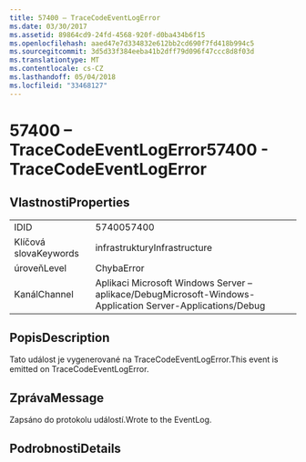 ```yaml
---
title: 57400 – TraceCodeEventLogError
ms.date: 03/30/2017
ms.assetid: 89864cd9-24fd-4568-920f-d0ba434b6f15
ms.openlocfilehash: aaed47e7d334832e612bb2cd690f7fd418b994c5
ms.sourcegitcommit: 3d5d33f384eeba41b2dff79d096f47ccc8d8f03d
ms.translationtype: MT
ms.contentlocale: cs-CZ
ms.lasthandoff: 05/04/2018
ms.locfileid: "33468127"
---
```

# <a name="57400---tracecodeeventlogerror"></a><span data-ttu-id="154f1-102">57400 – TraceCodeEventLogError</span><span class="sxs-lookup"><span data-stu-id="154f1-102">57400 - TraceCodeEventLogError</span></span>
## <a name="properties"></a><span data-ttu-id="154f1-103">Vlastnosti</span><span class="sxs-lookup"><span data-stu-id="154f1-103">Properties</span></span>  
  
|||  
|-|-|  
|<span data-ttu-id="154f1-104">ID</span><span class="sxs-lookup"><span data-stu-id="154f1-104">ID</span></span>|<span data-ttu-id="154f1-105">57400</span><span class="sxs-lookup"><span data-stu-id="154f1-105">57400</span></span>|  
|<span data-ttu-id="154f1-106">Klíčová slova</span><span class="sxs-lookup"><span data-stu-id="154f1-106">Keywords</span></span>|<span data-ttu-id="154f1-107">infrastruktury</span><span class="sxs-lookup"><span data-stu-id="154f1-107">Infrastructure</span></span>|  
|<span data-ttu-id="154f1-108">úroveň</span><span class="sxs-lookup"><span data-stu-id="154f1-108">Level</span></span>|<span data-ttu-id="154f1-109">Chyba</span><span class="sxs-lookup"><span data-stu-id="154f1-109">Error</span></span>|  
|<span data-ttu-id="154f1-110">Kanál</span><span class="sxs-lookup"><span data-stu-id="154f1-110">Channel</span></span>|<span data-ttu-id="154f1-111">Aplikaci Microsoft Windows Server – aplikace/Debug</span><span class="sxs-lookup"><span data-stu-id="154f1-111">Microsoft-Windows-Application Server-Applications/Debug</span></span>|  
  
## <a name="description"></a><span data-ttu-id="154f1-112">Popis</span><span class="sxs-lookup"><span data-stu-id="154f1-112">Description</span></span>  
 <span data-ttu-id="154f1-113">Tato událost je vygenerované na TraceCodeEventLogError.</span><span class="sxs-lookup"><span data-stu-id="154f1-113">This event is emitted on TraceCodeEventLogError.</span></span>  
  
## <a name="message"></a><span data-ttu-id="154f1-114">Zpráva</span><span class="sxs-lookup"><span data-stu-id="154f1-114">Message</span></span>  
 <span data-ttu-id="154f1-115">Zapsáno do protokolu událostí.</span><span class="sxs-lookup"><span data-stu-id="154f1-115">Wrote to the EventLog.</span></span>  
  
## <a name="details"></a><span data-ttu-id="154f1-116">Podrobnosti</span><span class="sxs-lookup"><span data-stu-id="154f1-116">Details</span></span>

